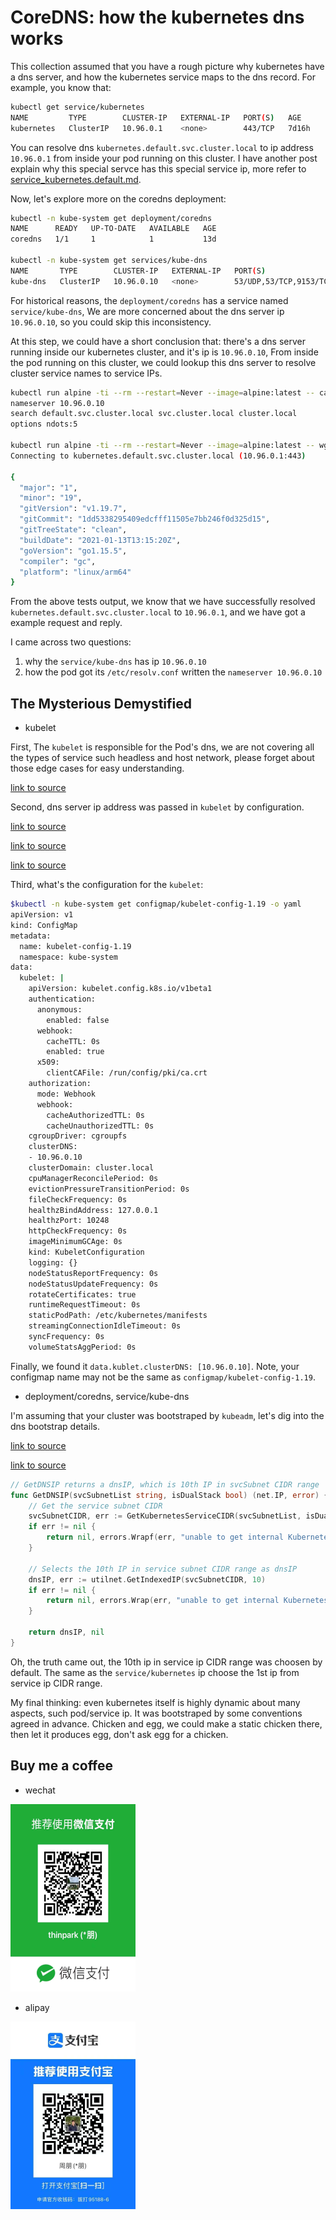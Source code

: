 # CoreDNS: how the kubernetes dns works

This collection assumed that you have a rough picture why kubernetes have a dns
server, and how the kubernetes service maps to the dns record. For example, you
know that:

```bash
kubectl get service/kubernetes
NAME         TYPE        CLUSTER-IP   EXTERNAL-IP   PORT(S)   AGE
kubernetes   ClusterIP   10.96.0.1    <none>        443/TCP   7d16h
```

You can resolve dns `kubernetes.default.svc.cluster.local` to ip address
`10.96.0.1` from inside your pod running on this cluster. I have another post
explain why this special servce has this special service ip, more refer to
[service_kubernetes.default.md](service_kubernetes.default.md).

Now, let's explore more on the coredns deployment:

```bash
kubectl -n kube-system get deployment/coredns
NAME      READY   UP-TO-DATE   AVAILABLE   AGE
coredns   1/1     1            1           13d

kubectl -n kube-system get services/kube-dns
NAME       TYPE        CLUSTER-IP   EXTERNAL-IP   PORT(S)                  AGE
kube-dns   ClusterIP   10.96.0.10   <none>        53/UDP,53/TCP,9153/TCP   13d
```

For historical reasons, the `deployment/coredns` has a service named
`service/kube-dns`, We are more concerned about the dns server ip `10.96.0.10`,
so you could skip this inconsistency.

At this step, we could have a short conclusion that: there's a dns server
running inside our kubernetes cluster, and it's ip is `10.96.0.10`, From inside
the pod running on this cluster, we could lookup this dns server to resolve
cluster service names to service IPs.

```bash
kubectl run alpine -ti --rm --restart=Never --image=alpine:latest -- cat /etc/resolv.conf
nameserver 10.96.0.10
search default.svc.cluster.local svc.cluster.local cluster.local
options ndots:5

kubectl run alpine -ti --rm --restart=Never --image=alpine:latest -- wget --no-check-certificate -O /dev/stdout https://kubernetes.default.svc.cluster.local/version
Connecting to kubernetes.default.svc.cluster.local (10.96.0.1:443)

{
  "major": "1",
  "minor": "19",
  "gitVersion": "v1.19.7",
  "gitCommit": "1dd5338295409edcfff11505e7bb246f0d325d15",
  "gitTreeState": "clean",
  "buildDate": "2021-01-13T13:15:20Z",
  "goVersion": "go1.15.5",
  "compiler": "gc",
  "platform": "linux/arm64"
}
```

From the above tests output, we know that we have successfully resolved
`kubernetes.default.svc.cluster.local` to `10.96.0.1`, and we have got a example
request and reply.

I came across two questions:

1. why the `service/kube-dns` has ip `10.96.0.10`
2. how the pod got its `/etc/resolv.conf` written the `nameserver 10.96.0.10`

## The Mysterious Demystified

- kubelet

First, The `kubelet` is responsible for the Pod's dns, we are not covering all
the types of service such headless and host network, please forget about those
edge cases for easy understanding.

[link to source](https://github.com/kubernetes/kubernetes/blob/b96c86f1b9d92880845724d2030da3e2adac89e5/pkg/kubelet/network/dns/dns.go#L75)

Second, dns server ip address was passed in `kubelet` by configuration.

[link to source](https://github.com/kubernetes/kubernetes/blob/b96c86f1b9d92880845724d2030da3e2adac89e5/pkg/kubelet/kubelet.go#L509)

[link to source](https://github.com/kubernetes/kubernetes/blob/b96c86f1b9d92880845724d2030da3e2adac89e5/pkg/kubelet/kubelet.go#L485)

[link to source](https://github.com/kubernetes/kubernetes/blob/b96c86f1b9d92880845724d2030da3e2adac89e5/cmd/kubelet/app/server.go#L1094)

Third, what's the configuration for the `kubelet`:

```bash
$kubectl -n kube-system get configmap/kubelet-config-1.19 -o yaml
apiVersion: v1
kind: ConfigMap
metadata:
  name: kubelet-config-1.19
  namespace: kube-system
data:
  kubelet: |
    apiVersion: kubelet.config.k8s.io/v1beta1
    authentication:
      anonymous:
        enabled: false
      webhook:
        cacheTTL: 0s
        enabled: true
      x509:
        clientCAFile: /run/config/pki/ca.crt
    authorization:
      mode: Webhook
      webhook:
        cacheAuthorizedTTL: 0s
        cacheUnauthorizedTTL: 0s
    cgroupDriver: cgroupfs
    clusterDNS:
    - 10.96.0.10
    clusterDomain: cluster.local
    cpuManagerReconcilePeriod: 0s
    evictionPressureTransitionPeriod: 0s
    fileCheckFrequency: 0s
    healthzBindAddress: 127.0.0.1
    healthzPort: 10248
    httpCheckFrequency: 0s
    imageMinimumGCAge: 0s
    kind: KubeletConfiguration
    logging: {}
    nodeStatusReportFrequency: 0s
    nodeStatusUpdateFrequency: 0s
    rotateCertificates: true
    runtimeRequestTimeout: 0s
    staticPodPath: /etc/kubernetes/manifests
    streamingConnectionIdleTimeout: 0s
    syncFrequency: 0s
    volumeStatsAggPeriod: 0s
```

Finally, we found it `data.kublet.clusterDNS: [10.96.0.10]`. Note, your
configmap name may not be the same as `configmap/kubelet-config-1.19`.

- deployment/coredns, service/kube-dns

I'm assuming that your cluster was bootstraped by `kubeadm`, let's dig into the
dns bootstrap details.

[link to source](https://github.com/kubernetes/kubernetes/blob/b96c86f1b9d92880845724d2030da3e2adac89e5/cmd/kubeadm/app/phases/addons/dns/dns.go#L121)

[link to source](https://github.com/kubernetes/kubernetes/blob/b96c86f1b9d92880845724d2030da3e2adac89e5/cmd/kubeadm/app/constants/constants.go#L587)

```go
// GetDNSIP returns a dnsIP, which is 10th IP in svcSubnet CIDR range
func GetDNSIP(svcSubnetList string, isDualStack bool) (net.IP, error) {
	// Get the service subnet CIDR
	svcSubnetCIDR, err := GetKubernetesServiceCIDR(svcSubnetList, isDualStack)
	if err != nil {
		return nil, errors.Wrapf(err, "unable to get internal Kubernetes Service IP from the given service CIDR (%s)", svcSubnetList)
	}

	// Selects the 10th IP in service subnet CIDR range as dnsIP
	dnsIP, err := utilnet.GetIndexedIP(svcSubnetCIDR, 10)
	if err != nil {
		return nil, errors.Wrap(err, "unable to get internal Kubernetes Service IP from the given service CIDR")
	}

	return dnsIP, nil
}
```

Oh, the truth came out, the 10th ip in service ip CIDR range was choosen by
default. The same as the `service/kubernetes` ip choose the 1st ip from service
ip CIDR range.

My final thinking: even kubernetes itself is highly dynamic about many aspects,
such pod/service ip. It was bootstraped by some conventions agreed in advance.
Chicken and egg, we could make a static chicken there, then let it produces egg,
don't ask egg for a chicken.

## Buy me a coffee

- wechat

![wechat](../img/wechat.png)

- alipay

![alipay](../img/alipay.png)
